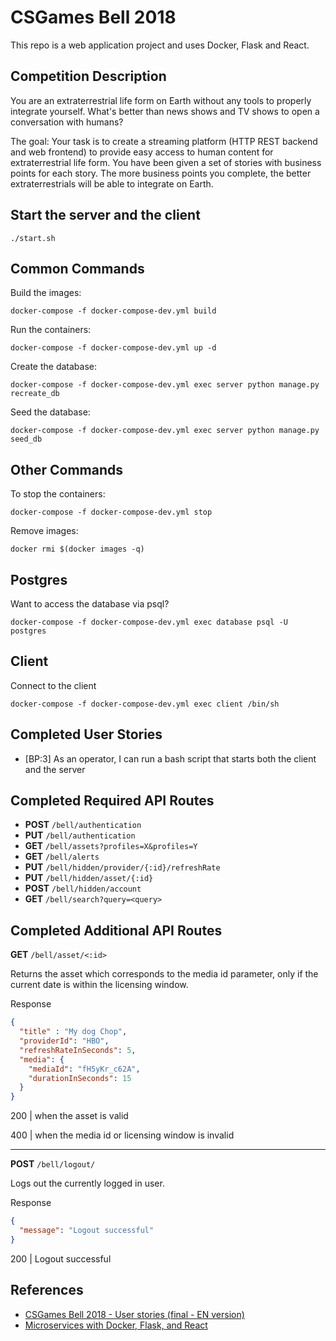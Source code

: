 # CSGames Bell 2018

This repo is a web application project and uses Docker, Flask and React. 

## Competition Description
You are an extraterrestrial life form on Earth without any tools to properly integrate yourself. What's better than news shows and TV shows to open a conversation with humans?

The goal:
Your task is to create a streaming platform (HTTP REST backend and web frontend) to provide easy access to human content for extraterrestrial life form. You have been given a set of stories with business points for each story. The more business points you complete, the better extraterrestrials will be able to integrate on Earth.

## Start the server and the client
`./start.sh`

## Common Commands

Build the images:

`docker-compose -f docker-compose-dev.yml build`

Run the containers:

`docker-compose -f docker-compose-dev.yml up -d`

Create the database:

`docker-compose -f docker-compose-dev.yml exec server python manage.py recreate_db`

Seed the database:

`docker-compose -f docker-compose-dev.yml exec server python manage.py seed_db`

## Other Commands

To stop the containers:

`docker-compose -f docker-compose-dev.yml stop`

Remove images:

`docker rmi $(docker images -q)`

## Postgres
Want to access the database via psql?

`docker-compose -f docker-compose-dev.yml exec database psql -U postgres`

## Client
Connect to the client

`docker-compose -f docker-compose-dev.yml exec client /bin/sh`

## Completed User Stories
* [BP:3] As an operator, I can run a bash script that starts both the client and the server

## Completed Required API Routes
* **POST** `/bell/authentication`
* **PUT** `/bell/authentication`
* **GET** `/bell/assets?profiles=X&profiles=Y`
* **GET** `/bell/alerts`
* **PUT** `/bell/hidden/provider/{:id}/refreshRate`
* **PUT** `/bell/hidden/asset/{:id}`
* **POST** `/bell/hidden/account`
* **GET** `/bell/search?query=<query>`

## Completed Additional API Routes

**GET** `/bell/asset/<:id>`

Returns the asset which corresponds to the media id parameter, only if the current date is within the licensing window.

Response
```json
{
  "title" : "My dog Chop",
  "providerId": "HBO",
  "refreshRateInSeconds": 5,
  "media": {
    "mediaId": "fH5yKr_c62A",
    "durationInSeconds": 15
  }
}
```
200 | when the asset is valid

400 | when the media id or licensing window is invalid

---

**POST** `/bell/logout/`

Logs out the currently logged in user.

Response
```json
{
  "message": "Logout successful"
}
```
200 | Logout successful

## References
* [CSGames Bell 2018 - User stories (final - EN version)](https://trello.com/b/pT20udUF/csgames-bell-2018-user-stories-final-en-version)
* [Microservices with Docker, Flask, and React](https://github.com/testdrivenio/testdriven-app-2.4)
